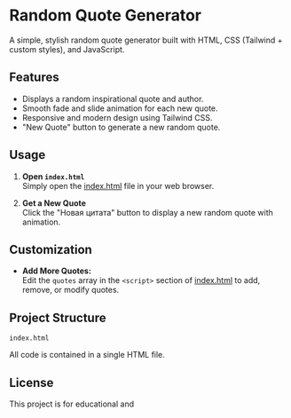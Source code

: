 # Random Quote Generator

A simple, stylish random quote generator built with HTML, CSS (Tailwind + custom styles), and JavaScript.

## Features

- Displays a random inspirational quote and author.
- Smooth fade and slide animation for each new quote.
- Responsive and modern design using Tailwind CSS.
- "New Quote" button to generate a new random quote.

## Usage

1. **Open `index.html`**  
   Simply open the [index.html](index.html) file in your web browser.

2. **Get a New Quote**  
   Click the "Новая цитата" button to display a new random quote with animation.

## Customization

- **Add More Quotes:**  
  Edit the `quotes` array in the `<script>` section of [index.html](index.html) to add, remove, or modify quotes.

## Project Structure

```
index.html
```

All code is contained in a single HTML file.

## License

This project is for educational and